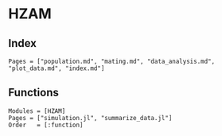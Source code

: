 # HZAM

## Index
```@index
Pages = ["population.md", "mating.md", "data_analysis.md", "plot_data.md", "index.md"]
```

## Functions
```@autodocs
Modules = [HZAM]
Pages = ["simulation.jl", "summarize_data.jl"]
Order   = [:function]
```